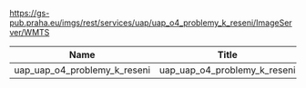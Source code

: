 https://gs-pub.praha.eu/imgs/rest/services/uap/uap_o4_problemy_k_reseni/ImageServer/WMTS

|Name|Title|Abstract|
|--|--|--|
|uap_uap_o4_problemy_k_reseni|uap_uap_o4_problemy_k_reseni||
